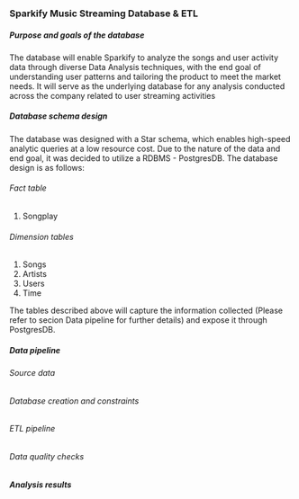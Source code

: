 ### Sparkify Music Streaming Database & ETL

##### Purpose and goals of the database
The database will enable Sparkify to analyze the songs and user activity data through diverse Data Analysis techniques, with the end goal of understanding user patterns and tailoring the product to meet the market needs. It will serve as the underlying database for any analysis conducted across the company related to user streaming activities

##### Database schema design
The database was designed with a Star schema, which enables high-speed analytic queries at a low resource cost. Due to the nature of the data and end goal, it was decided to utilize a RDBMS - PostgresDB. The database design is as follows:

###### Fact table
1. Songplay

###### Dimension tables
1. Songs
2. Artists
3. Users
4. Time

The tables described above will capture the information collected (Please refer to secion Data pipeline for further details) and expose it through PostgresDB.

##### Data pipeline

###### Source data

###### Database creation and constraints

###### ETL pipeline

###### Data quality checks

##### Analysis results
